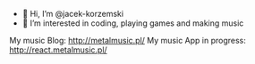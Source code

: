 - 👋 Hi, I’m @jacek-korzemski
- 👀 I’m interested in coding, playing games and making music

My music Blog: http://metalmusic.pl/
My music App in progress: http://react.metalmusic.pl/
